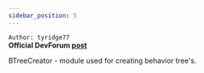 ```yaml
---
sidebar_position: 5
---
```


`Author: tyridge77`\
**Official DevForum [post](https://devforum.roblox.com/t/btrees-visual-editor-v2-0/461015)**

BTreeCreator - module used for creating behavior tree's.

